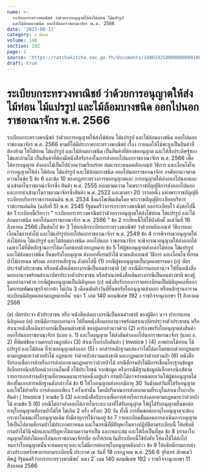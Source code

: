 ```yaml
---
name: >-
  ระเบียบกระทรวงพาณิชย์ ว่าด้วยการอนุญาตให้ส่งไม้ท่อน ไม้แปรรูป
  และไม้ล้อมบางชนิด ออกไปนอกราชอาณาจักร พ.ศ. 2566
date: '2023-08-11'
category: ง พิเศษ
volume: 140
section: 192
page: 1
source: 'https://ratchakitcha.soc.go.th/documents/140D192S0000000000100.pdf'
draft: true
---
```


# ระเบียบกระทรวงพาณิชย์ ว่าด้วยการอนุญาตให้ส่งไม้ท่อน ไม้แปรรูป และไม้ล้อมบางชนิด ออกไปนอกราชอาณาจักร พ.ศ. 2566

ระเบียบกระทรวงพาณิชย์ ว่าด้วยการอนุญาตให้ส่งไม้ท่อน ไม้แปรรูป และไม้ล้อมบางชนิด ออกไปนอกราชอาณาจักร พ.ศ. 2566 ตามที่ได้มีประกาศกระทรวงพาณิชย์ เรื่อง กาหนดให้ไม้พะยูงเป็นสินค้าที่ต้องห้าม ให้ไม้ท่อน ไม้แปรรูป และไม้ล้อมบางชนิด เป็นสินค้าที่ต้องขออนุญาต และให้สิ่งประดิษฐ์ของไม้และถ่านไม้ เป็นสินค้าที่ต้องมีหนังสือรับรองในการส่งออกไปนอกราชอาณาจักร พ.ศ. 2566 เพื่อให้การอนุญาต ส่งออกไม้เป็นไปด้วยควำมเรียบร้อย สมควรกาหนดหลักเกณฑ์ วิธีการ และเงื่อนไขในการอนุญาตให้ส่ง ไม้ท่อน ไม้แปรรูป และไม้ล้อมบางชนิด ออกไปนอกราชอาณาจักร อาศัยอานาจตามความในข้อ 5 ข้อ 6 และข้อ 10 ของกฎกระทรวงการขออนุญาตและ การอนุญาตให้ส่งออกไปนอกและนำเข้ามาในราชอาณาจักรซึ่ง สินค้า พ.ศ. 2555 ออกตามความ ในพระราชบัญญัติการส่งออกไปนอกและการนำเข้ามาในราชอาณาจักรซึ่งสินค้า พ.ศ. 2522 และมาตรา 20 วรรคหนึ่ง แห่งพระราชบัญญัติระเบียบบริหารราชการแผ่นดิน พ.ศ. 2534 ซึ่งแก้ไขเพิ่มเติมโดย พระราชบัญญัติระเบียบบริหารราชการแผ่นดิน (ฉบับที่ 5) พ.ศ. 2545 รัฐมนตรีว่าการกระทรวงพาณิชย์ ออกระเบียบไว้ ดังต่อไปนี้ ข้อ 1 ระเบียบนี้เรียกว่า “ ระเบียบกระทรวงพาณิชย์ว่าด้วยการอนุญาตให้ส่งไม้ท่อน ไม้แปรรูป และไม้ล้อมบางชนิด ออกไปนอกราชอาณาจักร พ.ศ. 2566 ” ข้อ 2 ระเบียบนี้ให้ใช้บังคับตั้ งแต่วันที่ 16 สิงหาคม 2566 เป็นต้นไป ข้อ 3 ให้ยกเลิกระเบียบกระทรวงพาณิชย์ ว่าด้วยหลักเกณฑ์ วิธีการและเงื่อนไขการส่งไม้ และไม้แปรรูปออกไปนอกราชอาณาจักร พ.ศ. 2549 ข้อ 4 การพิจารณาอนุญาตให้ส่งไม้ท่อน ไม้แปรรูป และไม้ล้อมบางชนิด ออกไปนอก ราชอาณาจักร จะพิจารณาอนุญาตให้ส่งออกได้เฉพาะไม้ที่มีหลักฐานการได้มาโดยชอบด้วยกฎหมาย ข้อ 5 ให้ผู้ขออนุญาตส่งออกไม้ท่อน ไม้แปรรูป และไม้ล้อมบางชนิด ยื่นขอรับใบอนุญาต ส่งออกที่กรมป่าไม้ ตามหลักเกณฑ์ วิธีการ และเงื่อนไข ที่กรมป่าไม้กาหนด พร้อมเ อกสารหลักฐาน ดังต่อไปนี้ (1) กรณีผู้ขออนุญาตเป็นบุคคลธรรมดา (ก) บัตรประจำตัวประชาชน หรือหนังสือเดินทางกรณีเป็นคนต่างชาติ (ข) กรณีมีการมอบอานาจ ให้ยื่นหนังสือมอบอานาจพร้อมสาเนาบัตรประจาตัวประชาชน หรือสำเนาหนังสือเดินทางกรณีเป็นคนต่างชาติ ของผู้มอบอำนาจด้วย กรณีผู้ขออนุญาตเป็นนิติบุคคล (ก) หนังสือรับรองการจดทะเบียนเป็นนิติบุคคลที่ออกโดยกรมพัฒนาธุรกิจการค้า ไม่เกิน 3 เดือนนับถึงวันที่ยื่นขอรับใบอนุญาตส่งออก หรือหลักฐานการจดทะเบียนนิติบุคคลตามกฎหมายอื่น ้ หนา 1 ่ เลม 140 ตอนพิเศษ 192 ง ราชกิจจานุเบกษา 11 สิงหาคม 2566

(ข) บัตรประจา ตัวประชาชน หรือ หนังสือเดินทางกรณีเป็นคนต่างชาติ ของผู้มีอา นาจ ทำการแทนนิติบุคคล (ค) กรณีมีการมอบอานาจ ให้ยื่นหนังสือมอบอานาจพร้อมสาเนาบัตรประจาตัวประชาชน หรือสำเนาหนังสือเดินทางกรณีเป็นคนต่างชาติ ของผู้มอบอำนาจด้วย (2) คาร้องขอรับใบอนุญาตส่งสินค้าออกไปนอกราชอาณาจักร (แบบ อ. 1) และใบอนุญาต ให้ส่งสินค้าออกไปนอกราชอาณาจักร (แบบ อ. 2) ที่พิมพ์ข้อความครบถ้วนถูกต้อง (3) สำเนาใบกำกับสินค้า ( Invoice ) (4) ภาพถ่ายไม้ท่อน ไม้แปรรูป และไม้ล้อม ที่จะขออนุญาตส่งออก (5) เ อกสารหลักฐานแสดงว่าไม้ได้มาโดยชอบด้วยกฎหมายตามกฎหมายว่าด้วยป่าไม้ กฎหมาย ว่าด้วยป่าสงวนแห่งชาติ และกฎหมายว่าด้วยสวนป่า (6) หนังสือรับรองเพื่อการค้าหรือการส่งออกตามกฎหมายว่าด้วยป่าไม้ กรณีที่กรมป่าไม้มีการเชื่อมโยงฐานข้อมูลอิเล็กทรอนิกส์กับหน่วยงานอื่นเพื่ อใช้ประโยชน์ จากข้อมูล หรือกรณีมีฐานข้อมูลอิเล็กทรอนิกส์ตามรายการเอกสารหลักฐานที่กาหนดตามวรรคหนึ่งอยู่แล้ว กรมป่าไม้อาจกำหนดยกเว้นให้ผู้ขออนุญาตไม่ต้องยื่นเอกสารหลักฐานดังกล่าวได้ ข้อ 6 ให้ใบอนุญาตส่งออกมีอายุ 30 วันนับแต่วันที่ได้รับอนุญาต และให้ใช้สำหรับ การส่งออกเพียง 1 ครั้งเท่านั้น โดยมีปริมาณการส่งออกตามที่ระบุในสาเนาใบกากับสินค้า ( Invoice ) ตามข้อ 5 (3) และหนังสือรับรองเพื่อการค้าหรือการส่งออกตามกฎหมายว่าด้วยป่าไม้ ตามข้อ 5 (6) กรณีไม่อาจส่งออกได้ภายในระยะเวลาที่ได้รับอนุญำต ให้ผู้ได้รับอนุญาตยื่นขอต่ออายุใบอนุญาตที่กรมป่าไม้ได้ ไม่เกิน 2 ครั้ง ครั้งละ 30 วัน ทั้งนี้ การยื่นขอต่ออายุใบอนุญาตจะต้องกระทาในขณะที่ใบอนุญาตเดิม ยังมีอายุการใช้งานอยู่ ข้อ 7 รายละเอียดขั้นตอนการดาเนินการอนุญาตให้เป็นไปตามที่กรมป่าไม้ประกาศกาหนด และในกรณีที่มีปัญหาในทางปฏิบัติตามระเบียบนี้ ให้อธิบดีกรมป่าไม้วินิจฉัยและแก้ปัญหาได้ตามความจำเป็น และเหมาะสม และให้ถือเป็นที่สุด ข้อ 8 บรรดาใบอนุญาตให้ส่งไม้ออกไปนอกราชอาณาจักรที่อ อกให้ก่อนวันที่ระเบียบนี้ใช้บังคับ ให้คงใช้ได้ต่อไปจนกว่าใบอนุญาตนั้นจะหมดอายุ และจะไม่มีการต่ออายุใบอนุญาตดังกล่าว ข้อ 9 ให้อธิบดีกรมการค้าต่างประเทศรักษาการตามระเบียบนี้ ประกาศ ณ วันที่ 18 กรกฎาคม พ.ศ. 256 6 จุรินทร์ ลักษณวิศิษฏ์ รัฐมนตรีว่าการกระทรวงพาณิชย์ ้ หนา 2 ่ เลม 140 ตอนพิเศษ 192 ง ราชกิจจานุเบกษา 11 สิงหาคม 2566
